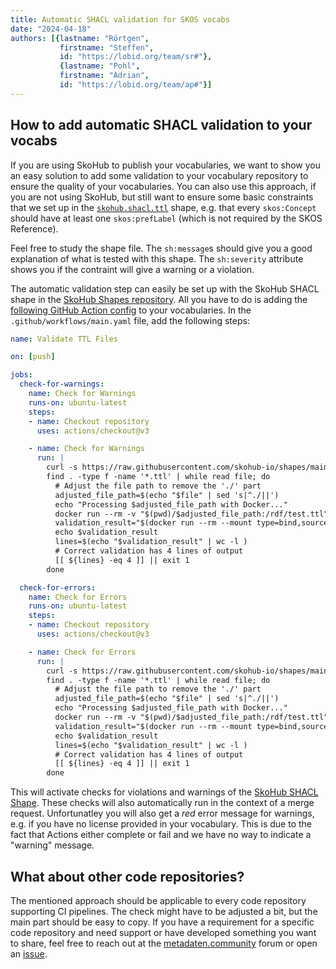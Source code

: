 ```yaml
---
title: Automatic SHACL validation for SKOS vocabs
date: "2024-04-18"
authors: [{lastname: "Rörtgen",
           firstname: "Steffen",
           id: "https://lobid.org/team/sr#"},
           {lastname: "Pohl",
           firstname: "Adrian",
           id: "https://lobid.org/team/ap#"}]
---
```


## How to add automatic SHACL validation to your vocabs

If you are using SkoHub to publish your vocabularies, we want to show you an easy solution to add some validation to your vocabulary repository to ensure the quality of your vocabularies.
You can also use this approach, if you are not using SkoHub, but still want to ensure some basic constraints that we set up in the [`skohub.shacl.ttl`](https://github.com/skohub-io/shapes/blob/main/skohub.shacl.ttl) shape, e.g. that every `skos:Concept` should have at least one `skos:prefLabel` (which is not required by the SKOS Reference).

Feel free to study the shape file. The `sh:message`s should give you a good explanation of what is tested with this shape. The `sh:severity` attribute shows you if the contraint will give a warning or a violation.

The automatic validation step can easily be set up with the SkoHub SHACL shape in the [SkoHub Shapes repository](https://github.com/skohub-io/shapes).
All you have to do is adding the [following GitHub Action config](https://github.com/skohub-io/shapes/?tab=readme-ov-file#add-validation-in-a-vocabulary-repository) to your vocabularies.
In the `.github/workflows/main.yaml` file, add the following steps:

```yaml
name: Validate TTL Files

on: [push]

jobs:
  check-for-warnings:
    name: Check for Warnings
    runs-on: ubuntu-latest
    steps:
    - name: Checkout repository
      uses: actions/checkout@v3

    - name: Check for Warnings
      run: |
        curl -s https://raw.githubusercontent.com/skohub-io/shapes/main/scripts/checkForWarning.rq >> checkForWarning.rq
        find . -type f -name '*.ttl' | while read file; do
          # Adjust the file path to remove the './' part
          adjusted_file_path=$(echo "$file" | sed 's|^./||')
          echo "Processing $adjusted_file_path with Docker..."
          docker run --rm -v "$(pwd)/$adjusted_file_path:/rdf/test.ttl" skohub/jena:4.6.1 shacl validate --shapes https://raw.githubusercontent.com/skohub-io/shapes/main/skohub.shacl.ttl --data /rdf/test.ttl >> result.ttl
          validation_result="$(docker run --rm --mount type=bind,source=./checkForWarning.rq,target=/rdf/checkForViolation.rq --mount type=bind,source=./result.ttl,target=/rdf/result.ttl skohub/jena:4.6.1 arq --data /rdf/result.ttl --query /rdf/checkForViolation.rq)"
          echo $validation_result
          lines=$(echo "$validation_result" | wc -l )
          # Correct validation has 4 lines of output
          [[ ${lines} -eq 4 ]] || exit 1
        done

  check-for-errors:
    name: Check for Errors
    runs-on: ubuntu-latest
    steps:
    - name: Checkout repository
      uses: actions/checkout@v3

    - name: Check for Errors
      run: |
        curl -s https://raw.githubusercontent.com/skohub-io/shapes/main/scripts/checkForViolation.rq >> checkForViolation.rq
        find . -type f -name '*.ttl' | while read file; do
          # Adjust the file path to remove the './' part
          adjusted_file_path=$(echo "$file" | sed 's|^./||')
          echo "Processing $adjusted_file_path with Docker..."
          docker run --rm -v "$(pwd)/$adjusted_file_path:/rdf/test.ttl" skohub/jena:4.6.1 shacl validate --shapes https://raw.githubusercontent.com/skohub-io/shapes/main/skohub.shacl.ttl --data /rdf/test.ttl >> result.ttl
          validation_result="$(docker run --rm --mount type=bind,source=./checkForViolation.rq,target=/rdf/checkForViolation.rq --mount type=bind,source=./result.ttl,target=/rdf/result.ttl skohub/jena:4.6.1 arq --data /rdf/result.ttl --query /rdf/checkForViolation.rq)"
          echo $validation_result
          lines=$(echo "$validation_result" | wc -l )
          # Correct validation has 4 lines of output
          [[ ${lines} -eq 4 ]] || exit 1
        done
```

This will activate checks for violations and warnings of the [SkoHub SHACL Shape](https://github.com/skohub-io/shapes/blob/main/skohub.shacl.ttl).
These checks will also automatically run in the context of a merge request.
Unfortunatley you will also get a *red* error message for warnings, e.g. if you have no license provided in your vocabulary.
This is due to the fact that Actions either complete or fail and we have no way to indicate a "warning" message.


## What about other code repositories?

The mentioned approach should be applicable to every code repository supporting CI pipelines.
The check might have to be adjusted a bit, but the main part should be easy to copy.
If you have a requirement for a specific code repository and  need support or have developed something you want to share, feel free to reach out at the [metadaten.community](https://metadaten.community/c/software-und-tools/skohub/9) forum or open an [issue](https://github.com/skohub-io/shapes/issues).


